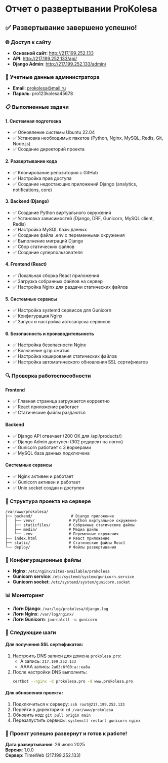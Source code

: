 # Отчет о развертывании ProKolesa

## ✅ Развертывание завершено успешно!

### 🌐 Доступ к сайту
- **Основной сайт**: http://217.199.252.133
- **API**: http://217.199.252.133/api/
- **Django Admin**: http://217.199.252.133/admin/

### 🔧 Учетные данные администратора
- **Email**: prokolesa@mail.ru
- **Пароль**: pro123kolesa45678

### 📋 Выполненные задачи

#### 1. Системная подготовка
- ✅ Обновление системы Ubuntu 22.04
- ✅ Установка необходимых пакетов (Python, Nginx, MySQL, Redis, Git, Node.js)
- ✅ Создание директорий проекта

#### 2. Развертывание кода
- ✅ Клонирование репозитория с GitHub
- ✅ Настройка прав доступа
- ✅ Создание недостающих приложений Django (analytics, notifications, core)

#### 3. Backend (Django)
- ✅ Создание Python виртуального окружения
- ✅ Установка зависимостей (Django, DRF, Gunicorn, MySQL client, Redis)
- ✅ Настройка MySQL базы данных
- ✅ Создание файла .env с переменными окружения
- ✅ Выполнение миграций Django
- ✅ Сбор статических файлов
- ✅ Создание суперпользователя

#### 4. Frontend (React)
- ✅ Локальная сборка React приложения
- ✅ Загрузка собранных файлов на сервер
- ✅ Настройка Nginx для раздачи статических файлов

#### 5. Системные сервисы
- ✅ Настройка systemd сервисов для Gunicorn
- ✅ Конфигурация Nginx
- ✅ Запуск и настройка автозапуска сервисов

#### 6. Безопасность и производительность
- ✅ Настройка безопасности Nginx
- ✅ Включение gzip сжатия
- ✅ Настройка кэширования статических файлов
- ✅ Настройка автоматического обновления SSL сертификатов

### 🔍 Проверка работоспособности

#### Frontend
- ✅ Главная страница загружается корректно
- ✅ React приложение работает
- ✅ Статические файлы раздаются

#### Backend
- ✅ Django API отвечает (200 OK для /api/products/)
- ✅ Django Admin доступен (302 редирект на логин)
- ✅ Gunicorn работает с 3 воркерами
- ✅ MySQL база данных подключена

#### Системные сервисы
- ✅ Nginx активен и работает
- ✅ Gunicorn активен и работает
- ✅ Unix socket создан и доступен

### 📁 Структура проекта на сервере
```
/var/www/prokolesa/
├── backend/                 # Django приложение
│   ├── venv/               # Python виртуальное окружение
│   ├── staticfiles/        # Собранные статические файлы
│   ├── media/              # Медиа файлы
│   └── .env                # Переменные окружения
├── index.html              # React приложение
├── static/                 # Статические файлы React
└── deploy/                 # Файлы развертывания
```

### 🔧 Конфигурационные файлы
- **Nginx**: `/etc/nginx/sites-available/prokolesa`
- **Gunicorn service**: `/etc/systemd/system/gunicorn.service`
- **Gunicorn socket**: `/etc/systemd/system/gunicorn.socket`

### 📊 Мониторинг
- **Логи Django**: `/var/log/prokolesa/django.log`
- **Логи Nginx**: `/var/log/nginx/`
- **Логи Gunicorn**: `journalctl -u gunicorn`

### 🚀 Следующие шаги

#### Для получения SSL сертификатов:
1. Настроить DNS записи для домена `prokolesa.pro`:
   - A запись: `217.199.252.133`
   - AAAA запись: `2a03:6f00:a::ea8a`
2. После настройки DNS выполнить:
   ```bash
   certbot --nginx -d prokolesa.pro -d www.prokolesa.pro
   ```

#### Для обновления проекта:
1. Подключиться к серверу: `ssh root@217.199.252.133`
2. Перейти в директорию: `cd /var/www/prokolesa`
3. Обновить код: `git pull origin main`
4. Перезапустить сервисы: `systemctl restart gunicorn nginx`

### 🎉 Проект успешно развернут и готов к работе!

**Дата развертывания**: 26 июля 2025  
**Версия**: 1.0.0  
**Сервер**: TimeWeb (217.199.252.133) 